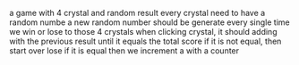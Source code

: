 a game with 4 crystal and random result
every crystal need to have a random numbe
a new random number should be generate every single time we win or lose
to those 4 crystals 
when clicking crystal, it should adding with the previous result 
until it equals the total score 
if it is not equal, then start over lose 
if it is equal then we increment a with a counter